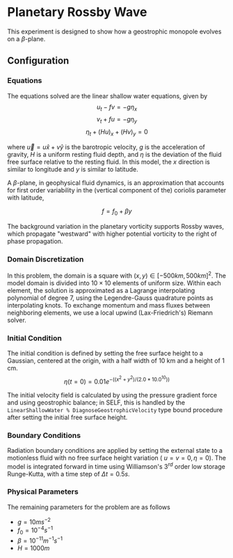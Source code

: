# Planetary Rossby Wave
This experiment is designed to show how a geostrophic monopole evolves on a $\beta$-plane. 

## Configuration

### Equations

The equations solved are the linear shallow water equations, given by
$$
    u_t - fv = -g \eta_x
$$
$$
    v_t + fu = -g \eta_y
$$
$$
    \eta_t + (Hu)_x + (Hv)_y = 0
$$

where $\vec{u} =  u \hat{x} + v \hat{y}$ is the barotropic velocity, $g$ is the acceleration of gravity, $H$ is a uniform resting fluid depth, and $\eta$ is the deviation of the fluid free surface relative to the resting fluid. In this model, the $x$ direction is similar to longitude and $y$ is similar to latitude. 

A $\beta$-plane, in geophysical fluid dynamics, is an approximation that accounts for first order variability in the (vertical component of the) coriolis parameter with latitude, 

$$
    f = f_0 + \beta y
$$

The background variation in the planetary vorticity supports Rossby waves, which propagate "westward" with higher potential vorticity to the right of phase propagation.

### Domain Discretization
In this problem, the domain is a square with $(x,y) \in [-500km, 500km]^2$. The model domain is divided into $10\times 10$ elements of uniform size. Within each element, the solution is approximated as a Lagrange interpolating polynomial of degree 7, using the Legendre-Gauss quadrature points as interpolating knots. To exchange momentum and mass fluxes between neighboring elements, we use a local upwind (Lax-Friedrich's) Riemann solver.

### Initial Condition
The initial condition is defined by setting the free surface height to a Gaussian, centered at the origin, with a half width of 10 km and a height of 1 cm.
$$
    \eta(t=0) = 0.01e^{ -( (x^2 + y^2 )/(2.0*10.0^{10}) )}
$$

The initial velocity field is calculated by using the pressure gradient force and using geostrophic balance; in SELF, this is handled by the `LinearShallowWater % DiagnoseGeostrophicVelocity` type bound procedure after setting the initial free surface height.

### Boundary Conditions
Radiation boundary conditions are applied by setting the external state to a motionless fluid with no free surface height variation  ( $u=v=0, \eta = 0$). The model is integrated forward in time using Williamson's $3^{rd}$ order low storage Runge-Kutta, with a time step of $\Delta t = 0.5 s$. 

### Physical Parameters
The remaining parameters for the problem are as follows

* $g = 10 m s^{-2}$
* $f_0 = 10^{-4} s^{-1}$
* $\beta = 10^{-11} m^{-1} s^{-1}$
* $H = 1000 m$


